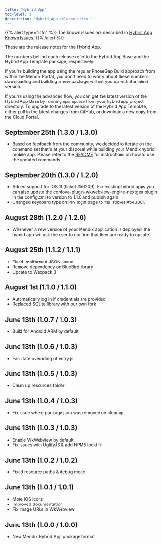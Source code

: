 ```yaml
---
title: "Hybrid App"
toc-level: 1
description: "Hybrid App release notes."
---
```


{{% alert type="info" %}}
The known issues are described in [Hybrid App Known Issues](hybrid-app-known-issues).
{{% /alert %}}

These are the release notes for the Hybrid App.

The numbers behind each release refer to the Hybrid App Base and the Hybrid App Template package, respectively.

If you're building the app using the regular PhoneGap Build approach from within the Mendix Portal, you don't need to worry about these numbers; downloading and building a new package will set you up with the latest version.

If you're using the advanced flow, you can get the latest version of the Hybrid App Base by running `npm update` from your hybrid app project directory. To upgrade to the latest version of the Hybrid App Template, either pull in the latest changes from GitHub, or download a new copy from the Cloud Portal.

## September 25th (1.3.0 / 1.3.0)

* Based on feedback from the community, we decided to iterate on the command set that's at your disposal while building your Mendix hybrid mobile app. Please refer to the [README](https://github.com/mendix/hybrid-app-template/blob/master/README.md) for instructions on how to use the updated commands.


## September 20th (1.3.0 / 1.2.0)

* Added support for iOS 11 (ticket #56209). For existing hybrid apps you can also update the cordova-plugin-wkwebview-engine-nextgen plugin in the config.xml to version to 1.1.0 and publish again.
* Changed keyboard type on PIN login page to 'tel' (ticket #54380).


## August 28th (1.2.0 / 1.2.0)

* Whenever a new version of your Mendix application is deployed, the hybrid app will ask the user to confirm that they are ready to update.


## August 25th (1.1.2 / 1.1.1)

* Fixed 'malformed JSON' issue
* Remove dependency on BlueBird library
* Update to Webpack 3


## August 1st (1.1.0 / 1.1.0)

* Automatically log in if credentials are provided
* Replaced SQLite library with our own fork


## June 13th (1.0.7 / 1.0.3)

* Build for Android ARM by default


## June 13th (1.0.6 / 1.0.3)

* Facilitate overriding of entry.js


## June 13th (1.0.5 / 1.0.3)

* Clean up resources folder


## June 13th (1.0.4 / 1.0.3)

* Fix issue where package.json was removed on cleanup


## June 13th (1.0.3 / 1.0.3)

* Enable WkWebview by default
* Fix issues with UglifyJS & add NPM5 lockfile


## June 13th (1.0.2 / 1.0.2)

* Fixed resource paths & debug mode


## June 13th (1.0.1 / 1.0.1)

* More iOS icons
* Improved documentation
* Fix image URLs in WkWebview


## June 13th (1.0.0 / 1.0.0)

* New Mendix Hybrid App package format


